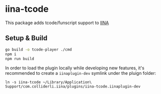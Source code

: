 # iina-tcode

This package adds tcode/funscript support to [IINA](https://github.com/iina/iina)

## Setup & Build

```sh
go build -o tcode-player ./cmd
npm i
npm run build
```

In order to load the plugin locally while developing new features,
it's recommended to create a `iinaplugin-dev` symlink under the pluign folder:

```
ln -s iina-tcode ~/Library/Application\ Support/com.colliderli.iina/plugins/iina-tcode.iinaplugin-dev
```
